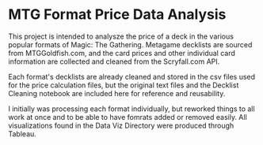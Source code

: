 # MTG Format Price Data Analysis

This project is intended to analysze the price of a deck in the various popular formats of Magic: The Gathering.  Metagame decklists are sourced from MTGGoldfish.com, and the card prices and other individual card information are collected and cleaned from the Scryfall.com API.

Each format's decklists are already cleaned and stored in the csv files used for the price calculation files, but the original text files and the Decklist Cleaning notebook are included here for reference and reusability.

I initially was processing each format individually, but reworked things to all work at once and to be able to have fomrats added or removed easily.  All visualizations found in the Data Viz Directory were produced through Tableau.
